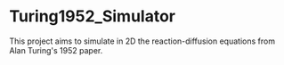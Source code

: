 # Turing1952_Simulator
This project aims to simulate in 2D the reaction-diffusion equations from Alan Turing's 1952 paper.

